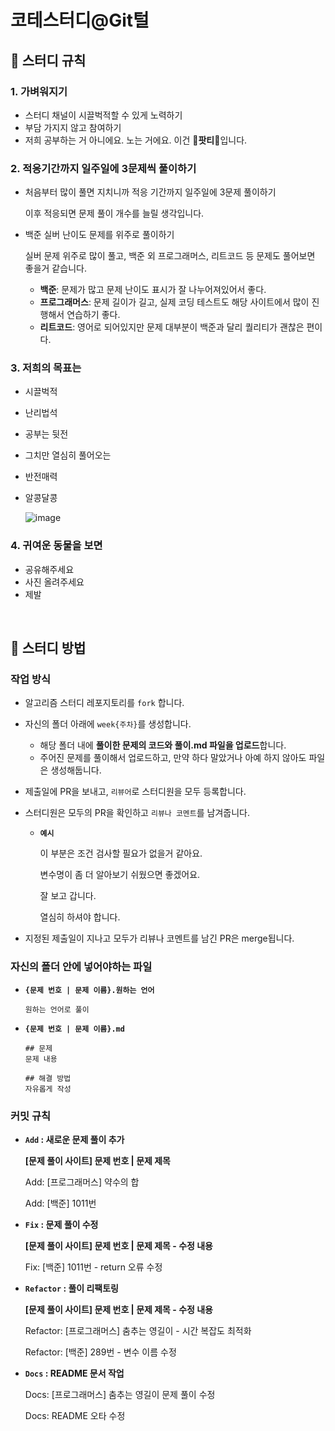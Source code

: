 # 코테스터디@Git털
## 👋 스터디 규칙

### 1. 가벼워지기

- 스터디 채널이 시끌벅적할 수 있게 노력하기
- 부담 가지지 않고 참여하기
- 저희 공부하는 거 아니에요. 노는 거에요. 이건 🎉**팟티**🎉입니다.

### 2. 적응기간까지 일주일에 3문제씩 풀이하기

- 처음부터 많이 풀면 지치니까 적응 기간까지 일주일에 3문제 풀이하기
    
    이후 적응되면 문제 풀이 개수를 늘릴 생각입니다.
    
- 백준 실버 난이도 문제를 위주로 풀이하기
    
    실버 문제 위주로 많이 풀고, 백준 외 프로그래머스, 리트코드 등 문제도 풀어보면 좋을거 같습니다.
    
    - **백준**: 문제가 많고 문제 난이도 표시가 잘 나누어져있어서 좋다.
    - **프로그래머스**: 문제 길이가 길고, 실제 코딩 테스트도 해당 사이트에서 많이 진행해서 연습하기 좋다.
    - **리트코드**: 영어로 되어있지만 문제 대부분이 백준과 달리 퀄리티가 괜찮은 편이다.

### 3. 저희의 목표는

- 시끌벅적
- 난리법석
- 공부는 뒷전
- 그치만 열심히 풀어오는
- 반전매력
- 알콩달콩
    
    ![image](https://github.com/user-attachments/assets/fadd8fdb-4268-424b-8303-f3ee1c0a2fd5)
    

### 4. 귀여운 동물을 보면

- 공유해주세요
- 사진 올려주세요
- 제발

<br/>

## 🎉 스터디 방법

### 작업 방식

- 알고리즘 스터디 레포지토리를 `fork` 합니다.
- 자신의 폴더 아래에 `week{주차}`를 생성합니다.
    - 해당 폴더 내에 **풀이한 문제의 코드와 풀이.md 파일을 업로드**합니다.
    - 주어진 문제를 풀이해서 업로드하고, 만약 하다 말았거나 아예 하지 않아도 파일은 생성해둡니다.
- 제출일에 PR을 보내고, `리뷰어`로 스터디원을 모두 등록합니다.
- 스터디원은 모두의 PR을 확인하고 `리뷰나 코멘트`를 남겨줍니다.
    - **`예시`**
        
        이 부분은 조건 검사할 필요가 없을거 같아요.
        
        변수명이 좀 더 알아보기 쉬웠으면 좋겠어요.
        
        잘 보고 갑니다.
        
        열심히 하셔야 합니다.
        
- 지정된 제출일이 지나고 모두가 리뷰나 코멘트를 남긴 PR은 merge됩니다.

### 자신의 폴더 안에 넣어야하는 파일

- **`{문제 번호 | 문제 이름}.원하는 언어`**
    
    ```
    원하는 언어로 풀이
    ```
    
- **`{문제 번호 | 문제 이름}.md`**
    
    ```
    ## 문제
    문제 내용
    
    ## 해결 방법
    자유롭게 작성
    ```
    

### 커밋 규칙

- **`Add` : 새로운 문제 풀이 추가**
    
    **[문제 풀이 사이트] 문제 번호 | 문제 제목**
    
    Add: [프로그래머스] 약수의 합
    
    Add: [백준] 1011번
    
- **`Fix` : 문제 풀이 수정**
    
    **[문제 풀이 사이트] 문제 번호 | 문제 제목 - 수정 내용**
    
    Fix: [백준] 1011번 - return 오류 수정
    
- **`Refactor` : 풀이 리팩토링**
    
    **[문제 풀이 사이트] 문제 번호 | 문제 제목 - 수정 내용**
    
    Refactor: [프로그래머스] 춤추는 영길이 - 시간 복잡도 최적화
    
    Refactor: [백준] 289번 - 변수 이름 수정
    
- **`Docs` : README 문서 작업**
    
    Docs: [프로그래머스] 춤추는 영길이 문제 풀이 수정
    
    Docs: README 오타 수정
